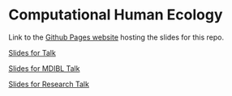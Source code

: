 # Computational Human Ecology

Link to the [Github Pages website](https://laurielbaker.github.io/coa-talk-computational-ecology/) hosting the slides for this repo.

[Slides for Talk](slides/computational_ecology.html)

[Slides for MDIBL Talk](slides/data_science_panel.html)

[Slides for Research Talk](slides/data_science_ecology.html)

